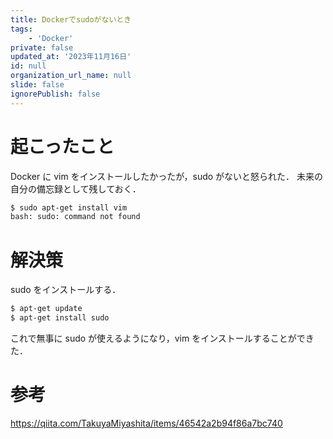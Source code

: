 ```yaml
---
title: Dockerでsudoがないとき
tags:
    - 'Docker'
private: false
updated_at: '2023年11月16日'
id: null
organization_url_name: null
slide: false
ignorePublish: false
---
```


# 起こったこと

Docker に vim をインストールしたかったが，sudo がないと怒られた．
未来の自分の備忘録として残しておく．

```bash
$ sudo apt-get install vim
bash: sudo: command not found
```

# 解決策

sudo をインストールする．

```bash
$ apt-get update
$ apt-get install sudo
```

これで無事に sudo が使えるようになり，vim をインストールすることができた．

# 参考

https://qiita.com/TakuyaMiyashita/items/46542a2b94f86a7bc740

